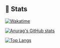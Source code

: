 
## 💪 Stats
  
  
[![Wakatime](https://wakatime.com/share/@a4e5c127-80b0-4e5a-b96a-a9935407b7c5/f2dcf34d-71ea-448c-8999-82660bb3aee8.png)]([https://github.com/anuraghazra/github-readme-stats](https://wakatime.com/share/@a4e5c127-80b0-4e5a-b96a-a9935407b7c5/f2dcf34d-71ea-448c-8999-82660bb3aee8.png))

[![Anurag's GitHub stats](https://github-readme-stats.vercel.app/api?username=somersby10ml&theme=dark&count_private=true)](https://github.com/anuraghazra/github-readme-stats)

[![Top Langs](https://github-readme-stats.vercel.app/api/top-langs/?username=somersby10ml&langs_count=10&theme=dark&hide=scss&count_private=true)](https://github.com/anuraghazra/github-readme-stats)

